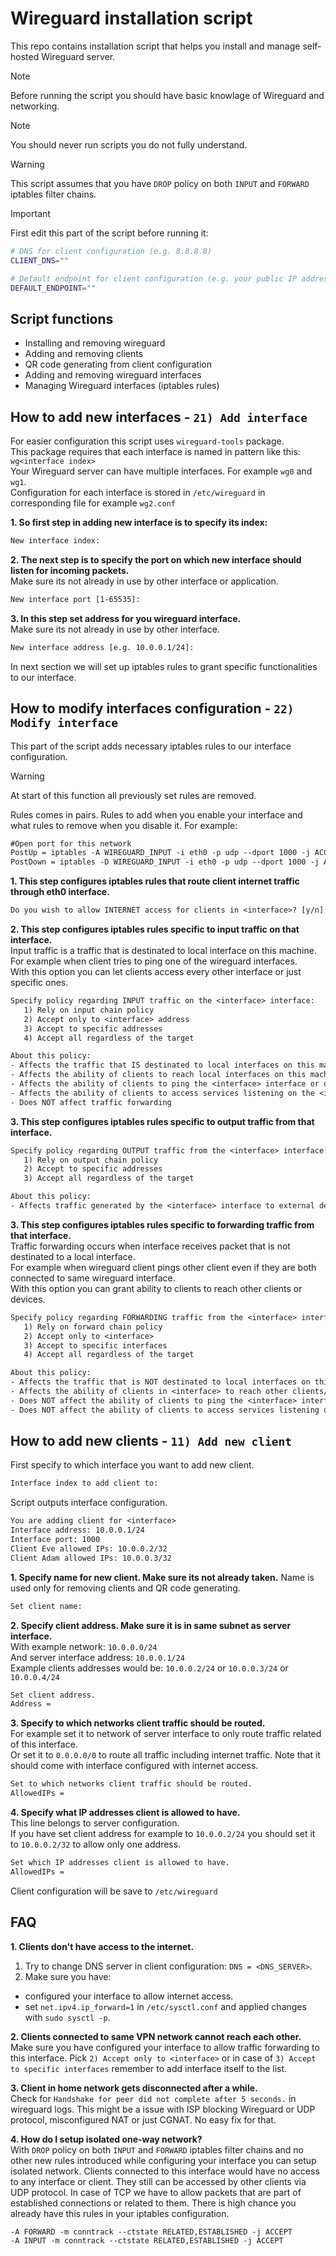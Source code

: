 # Wireguard installation script

This repo contains installation script that helps you install and manage self-hosted Wireguard server.

> [!NOTE]  
> Before running the script you should have basic knowlage of Wireguard and networking.

> [!NOTE]  
> You should never run scripts you do not fully understand.

> [!WARNING]  
> This script assumes that you have `DROP` policy on both `INPUT` and `FORWARD` iptables filter chains.

> [!IMPORTANT]  
> First edit this part of the script before running it:
> ```bash
> # DNS for client configuration (e.g. 8.8.8.8)
> CLIENT_DNS=""
> 
> # Default endpoint for client configuration (e.g. your public IP address)
> DEFAULT_ENDPOINT=""
> ```


## Script functions
- Installing and removing wireguard
- Adding and removing clients
- QR code generating from client configuration
- Adding and removing wireguard interfaces
- Managing Wireguard interfaces (iptables rules)

## How to add new interfaces - `21) Add interface`
For easier configuration this script uses `wireguard-tools` package.\
This package requires that each interface is named in pattern like this: `wg<interface index>`\
Your Wireguard server can have multiple interfaces. For example `wg0` and `wg1`.\
Configuration for each interface is stored in `/etc/wireguard` in corresponding file for example `wg2.conf`

**1. So first step in adding new interface is to specify its index:**
```txt
New interface index: 
```

**2. The next step is to specify the port on which new interface should listen for incoming packets.**\
Make sure its not already in use by other interface or application.
```txt
New interface port [1-65535]:
```

**3. In this step set address for you wireguard interface.**\
Make sure its not already in use by other interface.
```txt
New interface address [e.g. 10.0.0.1/24]:
```

In next section we will set up iptables rules to grant specific functionalities to our interface.

## How to modify interfaces configuration - `22) Modify interface`
This part of the script adds necessary iptables rules to our interface configuration.

> [!WARNING]  
> At start of this function all previously set rules are removed.

Rules comes in pairs. Rules to add when you enable your interface and what rules to remove when you disable it. For example:
```txt
#Open port for this network
PostUp = iptables -A WIREGUARD_INPUT -i eth0 -p udp --dport 1000 -j ACCEPT
PostDown = iptables -D WIREGUARD_INPUT -i eth0 -p udp --dport 1000 -j ACCEPT
```

**1. This step configures iptables rules that route client internet traffic through eth0 interface.**
```txt
Do you wish to allow INTERNET access for clients in <interface>? [y/n]:
```

**2. This step configures iptables rules specific to input traffic on that interface.**\
Input traffic is a traffic that is destinated to local interface on this machine.\
For example when client tries to ping one of the wireguard interfaces.\
With this option you can let clients access every other interface or just specific ones.
```txt
Specify policy regarding INPUT traffic on the <interface> interface:
   1) Rely on input chain policy
   2) Accept only to <interface> address
   3) Accept to specific addresses
   4) Accept all regardless of the target

About this policy:
- Affects the traffic that IS destinated to local interfaces on this machine
- Affects the ability of clients to reach local interfaces on this machine
- Affects the ability of clients to ping the <interface> interface or other local interface
- Affects the ability of clients to access services listening on the <interface> interface or other local interface
- Does NOT affect traffic forwarding
```

**3. This step configures iptables rules specific to output traffic from that interface.**
```txt
Specify policy regarding OUTPUT traffic from the <interface> interface:
   1) Rely on output chain policy
   2) Accept to specific addresses
   3) Accept all regardless of the target

About this policy:
- Affects traffic generated by the <interface> interface to external destinations
```

**3. This step configures iptables rules specific to forwarding traffic from that interface.**\
Traffic forwarding occurs when interface receives packet that is not destinated to a local interface.\
For example when wireguard client pings other client even if they are both connected to same wireguard interface.\
With this option you can grant ability to clients to reach other clients or devices.
```txt
Specify policy regarding FORWARDING traffic from the <interface> interface:
   1) Rely on forward chain policy
   2) Accept only to <interface>
   3) Accept to specific interfaces
   4) Accept all regardless of the target

About this policy:
- Affects the traffic that is NOT destinated to local interfaces on this machine
- Affects the ability of clients in <interface> to reach other clients/devices
- Does NOT affect the ability of clients to ping the <interface> interface or other local interfaces
- Does NOT affect the ability of clients to access services listening on the <interface> interface or other local interfaces
```

## How to add new clients - `11) Add new client`

First specify to which interface you want to add new client.
```txt
Interface index to add client to:
```

Script outputs interface configuration.
```txt
You are adding client for <interface>
Interface address: 10.0.0.1/24
Interface port: 1000
Client Eve allowed IPs: 10.0.0.2/32
Client Adam allowed IPs: 10.0.0.3/32
```

**1. Specify name for new client. Make sure its not already taken.**
Name is used only for removing clients and QR code generating.
```txt
Set client name:
```

**2. Specify client address. Make sure it is in same subnet as server interface.**\
With example network: `10.0.0.0/24`\
And server interface address: `10.0.0.1/24`\
Example clients addresses would be: `10.0.0.2/24` or `10.0.0.3/24` or `10.0.0.4/24`
```txt
Set client address.
Address = 
```

**3. Specify to which networks client traffic should be routed.**\
For example set it to network of server interface to only route traffic related of this interface.\
Or set it to `0.0.0.0/0` to route all traffic including internet traffic. Note that it should come with interface configured with internet access. 
```txt
Set to which networks client traffic should be routed.
AllowedIPs =
```

**4. Specify what IP addresses client is allowed to have.**\
This line belongs to server configuration.\
If you have set client address for example to `10.0.0.2/24` you should set it to `10.0.0.2/32` to allow only one address.
```txt
Set which IP addresses client is allowed to have.
AllowedIPs =
```

Client configuration will be save to `/etc/wireguard`

## FAQ

**1. Clients don't have access to the internet.**
1. Try to change DNS server in client configuration: `DNS = <DNS_SERVER>`.
2. Make sure you have:
- configured your interface to allow internet access.
- set `net.ipv4.ip_forward=1` in `/etc/sysctl.conf` and applied changes with `sudo sysctl -p`.

**2. Clients connected to same VPN network cannot reach each other.**\
Make sure you have configured your interface to allow traffic forwarding to this interface.
Pick `2) Accept only to <interface>` or in case of `3) Accept to specific interfaces` remember to add interface itself to the list.

**3. Client in home network gets disconnected after a while.**\
Check for `Handshake for peer did not complete after 5 seconds.` in wireguard logs.
This might be a issue with ISP blocking Wireguard or UDP protocol, misconfigured NAT or just CGNAT. No easy fix for that.

**4. How do I setup isolated one-way network?**\
With `DROP` policy on both `INPUT` and `FORWARD` iptables filter chains and no other new rules introduced while configuring your interface you can setup isolated network.
Clients connected to this interface would have no access to any interface or client. They still can be accessed by other clients via UDP protocol. 
In case of TCP we have to allow packets that are part of established connections or related to them. There is high chance you already have this rules in your iptables configuration.
```
-A FORWARD -m conntrack --ctstate RELATED,ESTABLISHED -j ACCEPT
-A INPUT -m conntrack --ctstate RELATED,ESTABLISHED -j ACCEPT
```

